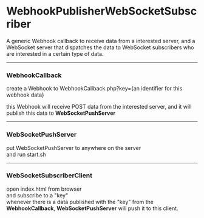 # WebhookPublisherWebSocketSubscriber
A generic Webhook callback to receive data from a interested server, and a WebSocket server that dispatches the data to WebSocket subscribers who are interested in a certain type of data.

---

### WebhookCallback
create a Webhook to WebhookCallback.php?key={an identifier for this webhook data}

this Webhook will receive POST data from the interested server, and it will publish this data to **WebSocketPushServer**

---
### WebSocketPushServer

put WebSocketPushServer to anywhere on the server  
and run start.sh

---

### WebSocketSubscriberClient
open index.html from browser  
and subscribe to a "key"  
whenever there is a data published with the "key" from the **WebhookCallback**, **WebSocketPushServer** will push it to this client.
